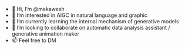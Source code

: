 - 👋 Hi, I’m @mekawesh
- 👀 I’m interested in AIGC in natural language and graphic
- 🌱 I’m currently learning the internal mechanism of generative models
- 💞️ I’m looking to collaborate on automatic data analysis assistant / generative animation maker
- 📫 Feel free to DM

<!---
mekawesh/mekawesh is a ✨ special ✨ repository because its `README.md` (this file) appears on your GitHub profile.
You can click the Preview link to take a look at your changes.
--->

